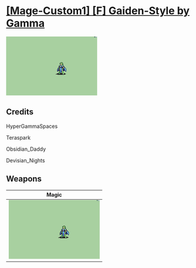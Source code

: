 # [\[Mage-Custom1\] \[F\] Gaiden-Style by Gamma](./)

<img src="./6.%20Magic/Magic_000.png" alt="[Mage-Custom1] [F] Gaiden-Style by Gamma standing" />

## Credits

HyperGammaSpaces

Teraspark

Obsidian_Daddy

Devisian_Nights

## Weapons


|Magic |
|  :---: |
| <img alt="Magic animation" src="./6.%20Magic/Magic.gif" /> |
